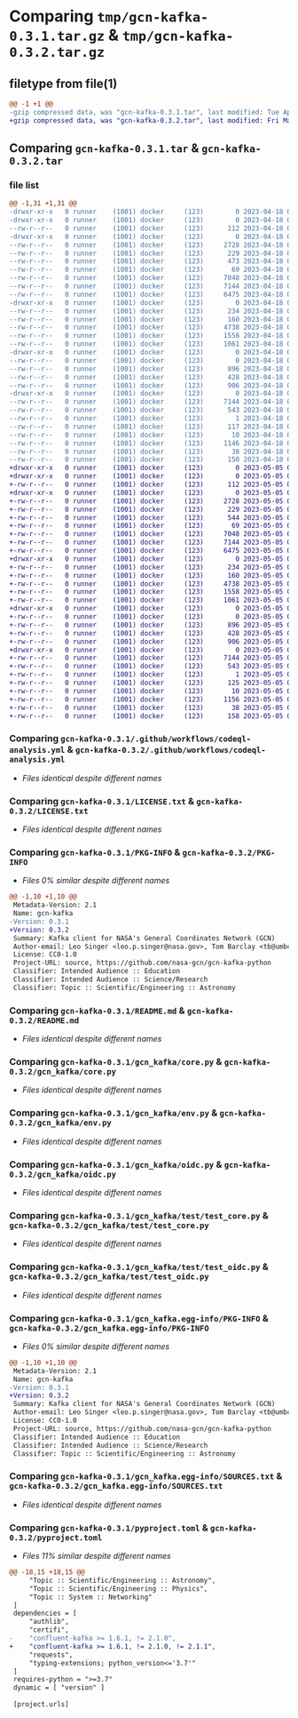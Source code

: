 # Comparing `tmp/gcn-kafka-0.3.1.tar.gz` & `tmp/gcn-kafka-0.3.2.tar.gz`

## filetype from file(1)

```diff
@@ -1 +1 @@
-gzip compressed data, was "gcn-kafka-0.3.1.tar", last modified: Tue Apr 18 00:53:21 2023, max compression
+gzip compressed data, was "gcn-kafka-0.3.2.tar", last modified: Fri May  5 01:38:21 2023, max compression
```

## Comparing `gcn-kafka-0.3.1.tar` & `gcn-kafka-0.3.2.tar`

### file list

```diff
@@ -1,31 +1,31 @@
-drwxr-xr-x   0 runner    (1001) docker     (123)        0 2023-04-18 00:53:21.387466 gcn-kafka-0.3.1/
-drwxr-xr-x   0 runner    (1001) docker     (123)        0 2023-04-18 00:53:21.387466 gcn-kafka-0.3.1/.github/
--rw-r--r--   0 runner    (1001) docker     (123)      112 2023-04-18 00:53:04.000000 gcn-kafka-0.3.1/.github/dependabot.yml
-drwxr-xr-x   0 runner    (1001) docker     (123)        0 2023-04-18 00:53:21.387466 gcn-kafka-0.3.1/.github/workflows/
--rw-r--r--   0 runner    (1001) docker     (123)     2728 2023-04-18 00:53:04.000000 gcn-kafka-0.3.1/.github/workflows/codeql-analysis.yml
--rw-r--r--   0 runner    (1001) docker     (123)      229 2023-04-18 00:53:04.000000 gcn-kafka-0.3.1/.github/workflows/publish.yml
--rw-r--r--   0 runner    (1001) docker     (123)      473 2023-04-18 00:53:04.000000 gcn-kafka-0.3.1/.github/workflows/tox.yml
--rw-r--r--   0 runner    (1001) docker     (123)       69 2023-04-18 00:53:04.000000 gcn-kafka-0.3.1/.gitignore
--rw-r--r--   0 runner    (1001) docker     (123)     7048 2023-04-18 00:53:04.000000 gcn-kafka-0.3.1/LICENSE.txt
--rw-r--r--   0 runner    (1001) docker     (123)     7144 2023-04-18 00:53:21.387466 gcn-kafka-0.3.1/PKG-INFO
--rw-r--r--   0 runner    (1001) docker     (123)     6475 2023-04-18 00:53:04.000000 gcn-kafka-0.3.1/README.md
-drwxr-xr-x   0 runner    (1001) docker     (123)        0 2023-04-18 00:53:21.387466 gcn-kafka-0.3.1/gcn_kafka/
--rw-r--r--   0 runner    (1001) docker     (123)      234 2023-04-18 00:53:04.000000 gcn-kafka-0.3.1/gcn_kafka/__init__.py
--rw-r--r--   0 runner    (1001) docker     (123)      160 2023-04-18 00:53:21.000000 gcn-kafka-0.3.1/gcn_kafka/_version.py
--rw-r--r--   0 runner    (1001) docker     (123)     4738 2023-04-18 00:53:04.000000 gcn-kafka-0.3.1/gcn_kafka/core.py
--rw-r--r--   0 runner    (1001) docker     (123)     1558 2023-04-18 00:53:04.000000 gcn-kafka-0.3.1/gcn_kafka/env.py
--rw-r--r--   0 runner    (1001) docker     (123)     1061 2023-04-18 00:53:04.000000 gcn-kafka-0.3.1/gcn_kafka/oidc.py
-drwxr-xr-x   0 runner    (1001) docker     (123)        0 2023-04-18 00:53:21.387466 gcn-kafka-0.3.1/gcn_kafka/test/
--rw-r--r--   0 runner    (1001) docker     (123)        0 2023-04-18 00:53:04.000000 gcn-kafka-0.3.1/gcn_kafka/test/__init__.py
--rw-r--r--   0 runner    (1001) docker     (123)      896 2023-04-18 00:53:04.000000 gcn-kafka-0.3.1/gcn_kafka/test/test_core.py
--rw-r--r--   0 runner    (1001) docker     (123)      428 2023-04-18 00:53:04.000000 gcn-kafka-0.3.1/gcn_kafka/test/test_env.py
--rw-r--r--   0 runner    (1001) docker     (123)      906 2023-04-18 00:53:04.000000 gcn-kafka-0.3.1/gcn_kafka/test/test_oidc.py
-drwxr-xr-x   0 runner    (1001) docker     (123)        0 2023-04-18 00:53:21.387466 gcn-kafka-0.3.1/gcn_kafka.egg-info/
--rw-r--r--   0 runner    (1001) docker     (123)     7144 2023-04-18 00:53:21.000000 gcn-kafka-0.3.1/gcn_kafka.egg-info/PKG-INFO
--rw-r--r--   0 runner    (1001) docker     (123)      543 2023-04-18 00:53:21.000000 gcn-kafka-0.3.1/gcn_kafka.egg-info/SOURCES.txt
--rw-r--r--   0 runner    (1001) docker     (123)        1 2023-04-18 00:53:21.000000 gcn-kafka-0.3.1/gcn_kafka.egg-info/dependency_links.txt
--rw-r--r--   0 runner    (1001) docker     (123)      117 2023-04-18 00:53:21.000000 gcn-kafka-0.3.1/gcn_kafka.egg-info/requires.txt
--rw-r--r--   0 runner    (1001) docker     (123)       10 2023-04-18 00:53:21.000000 gcn-kafka-0.3.1/gcn_kafka.egg-info/top_level.txt
--rw-r--r--   0 runner    (1001) docker     (123)     1146 2023-04-18 00:53:04.000000 gcn-kafka-0.3.1/pyproject.toml
--rw-r--r--   0 runner    (1001) docker     (123)       38 2023-04-18 00:53:21.387466 gcn-kafka-0.3.1/setup.cfg
--rw-r--r--   0 runner    (1001) docker     (123)      150 2023-04-18 00:53:04.000000 gcn-kafka-0.3.1/tox.ini
+drwxr-xr-x   0 runner    (1001) docker     (123)        0 2023-05-05 01:38:21.404692 gcn-kafka-0.3.2/
+drwxr-xr-x   0 runner    (1001) docker     (123)        0 2023-05-05 01:38:21.404692 gcn-kafka-0.3.2/.github/
+-rw-r--r--   0 runner    (1001) docker     (123)      112 2023-05-05 01:37:59.000000 gcn-kafka-0.3.2/.github/dependabot.yml
+drwxr-xr-x   0 runner    (1001) docker     (123)        0 2023-05-05 01:38:21.404692 gcn-kafka-0.3.2/.github/workflows/
+-rw-r--r--   0 runner    (1001) docker     (123)     2728 2023-05-05 01:37:59.000000 gcn-kafka-0.3.2/.github/workflows/codeql-analysis.yml
+-rw-r--r--   0 runner    (1001) docker     (123)      229 2023-05-05 01:37:59.000000 gcn-kafka-0.3.2/.github/workflows/publish.yml
+-rw-r--r--   0 runner    (1001) docker     (123)      544 2023-05-05 01:37:59.000000 gcn-kafka-0.3.2/.github/workflows/tox.yml
+-rw-r--r--   0 runner    (1001) docker     (123)       69 2023-05-05 01:37:59.000000 gcn-kafka-0.3.2/.gitignore
+-rw-r--r--   0 runner    (1001) docker     (123)     7048 2023-05-05 01:37:59.000000 gcn-kafka-0.3.2/LICENSE.txt
+-rw-r--r--   0 runner    (1001) docker     (123)     7144 2023-05-05 01:38:21.404692 gcn-kafka-0.3.2/PKG-INFO
+-rw-r--r--   0 runner    (1001) docker     (123)     6475 2023-05-05 01:37:59.000000 gcn-kafka-0.3.2/README.md
+drwxr-xr-x   0 runner    (1001) docker     (123)        0 2023-05-05 01:38:21.404692 gcn-kafka-0.3.2/gcn_kafka/
+-rw-r--r--   0 runner    (1001) docker     (123)      234 2023-05-05 01:37:59.000000 gcn-kafka-0.3.2/gcn_kafka/__init__.py
+-rw-r--r--   0 runner    (1001) docker     (123)      160 2023-05-05 01:38:21.000000 gcn-kafka-0.3.2/gcn_kafka/_version.py
+-rw-r--r--   0 runner    (1001) docker     (123)     4738 2023-05-05 01:37:59.000000 gcn-kafka-0.3.2/gcn_kafka/core.py
+-rw-r--r--   0 runner    (1001) docker     (123)     1558 2023-05-05 01:37:59.000000 gcn-kafka-0.3.2/gcn_kafka/env.py
+-rw-r--r--   0 runner    (1001) docker     (123)     1061 2023-05-05 01:37:59.000000 gcn-kafka-0.3.2/gcn_kafka/oidc.py
+drwxr-xr-x   0 runner    (1001) docker     (123)        0 2023-05-05 01:38:21.404692 gcn-kafka-0.3.2/gcn_kafka/test/
+-rw-r--r--   0 runner    (1001) docker     (123)        0 2023-05-05 01:37:59.000000 gcn-kafka-0.3.2/gcn_kafka/test/__init__.py
+-rw-r--r--   0 runner    (1001) docker     (123)      896 2023-05-05 01:37:59.000000 gcn-kafka-0.3.2/gcn_kafka/test/test_core.py
+-rw-r--r--   0 runner    (1001) docker     (123)      428 2023-05-05 01:37:59.000000 gcn-kafka-0.3.2/gcn_kafka/test/test_env.py
+-rw-r--r--   0 runner    (1001) docker     (123)      906 2023-05-05 01:37:59.000000 gcn-kafka-0.3.2/gcn_kafka/test/test_oidc.py
+drwxr-xr-x   0 runner    (1001) docker     (123)        0 2023-05-05 01:38:21.404692 gcn-kafka-0.3.2/gcn_kafka.egg-info/
+-rw-r--r--   0 runner    (1001) docker     (123)     7144 2023-05-05 01:38:21.000000 gcn-kafka-0.3.2/gcn_kafka.egg-info/PKG-INFO
+-rw-r--r--   0 runner    (1001) docker     (123)      543 2023-05-05 01:38:21.000000 gcn-kafka-0.3.2/gcn_kafka.egg-info/SOURCES.txt
+-rw-r--r--   0 runner    (1001) docker     (123)        1 2023-05-05 01:38:21.000000 gcn-kafka-0.3.2/gcn_kafka.egg-info/dependency_links.txt
+-rw-r--r--   0 runner    (1001) docker     (123)      125 2023-05-05 01:38:21.000000 gcn-kafka-0.3.2/gcn_kafka.egg-info/requires.txt
+-rw-r--r--   0 runner    (1001) docker     (123)       10 2023-05-05 01:38:21.000000 gcn-kafka-0.3.2/gcn_kafka.egg-info/top_level.txt
+-rw-r--r--   0 runner    (1001) docker     (123)     1156 2023-05-05 01:37:59.000000 gcn-kafka-0.3.2/pyproject.toml
+-rw-r--r--   0 runner    (1001) docker     (123)       38 2023-05-05 01:38:21.404692 gcn-kafka-0.3.2/setup.cfg
+-rw-r--r--   0 runner    (1001) docker     (123)      158 2023-05-05 01:37:59.000000 gcn-kafka-0.3.2/tox.ini
```

### Comparing `gcn-kafka-0.3.1/.github/workflows/codeql-analysis.yml` & `gcn-kafka-0.3.2/.github/workflows/codeql-analysis.yml`

 * *Files identical despite different names*

### Comparing `gcn-kafka-0.3.1/LICENSE.txt` & `gcn-kafka-0.3.2/LICENSE.txt`

 * *Files identical despite different names*

### Comparing `gcn-kafka-0.3.1/PKG-INFO` & `gcn-kafka-0.3.2/PKG-INFO`

 * *Files 0% similar despite different names*

```diff
@@ -1,10 +1,10 @@
 Metadata-Version: 2.1
 Name: gcn-kafka
-Version: 0.3.1
+Version: 0.3.2
 Summary: Kafka client for NASA's General Coordinates Network (GCN)
 Author-email: Leo Singer <leo.p.singer@nasa.gov>, Tom Barclay <tb@umbc.edu>, Eric Burns <ericburns@lsu.edu>
 License: CC0-1.0
 Project-URL: source, https://github.com/nasa-gcn/gcn-kafka-python
 Classifier: Intended Audience :: Education
 Classifier: Intended Audience :: Science/Research
 Classifier: Topic :: Scientific/Engineering :: Astronomy
```

### Comparing `gcn-kafka-0.3.1/README.md` & `gcn-kafka-0.3.2/README.md`

 * *Files identical despite different names*

### Comparing `gcn-kafka-0.3.1/gcn_kafka/core.py` & `gcn-kafka-0.3.2/gcn_kafka/core.py`

 * *Files identical despite different names*

### Comparing `gcn-kafka-0.3.1/gcn_kafka/env.py` & `gcn-kafka-0.3.2/gcn_kafka/env.py`

 * *Files identical despite different names*

### Comparing `gcn-kafka-0.3.1/gcn_kafka/oidc.py` & `gcn-kafka-0.3.2/gcn_kafka/oidc.py`

 * *Files identical despite different names*

### Comparing `gcn-kafka-0.3.1/gcn_kafka/test/test_core.py` & `gcn-kafka-0.3.2/gcn_kafka/test/test_core.py`

 * *Files identical despite different names*

### Comparing `gcn-kafka-0.3.1/gcn_kafka/test/test_oidc.py` & `gcn-kafka-0.3.2/gcn_kafka/test/test_oidc.py`

 * *Files identical despite different names*

### Comparing `gcn-kafka-0.3.1/gcn_kafka.egg-info/PKG-INFO` & `gcn-kafka-0.3.2/gcn_kafka.egg-info/PKG-INFO`

 * *Files 0% similar despite different names*

```diff
@@ -1,10 +1,10 @@
 Metadata-Version: 2.1
 Name: gcn-kafka
-Version: 0.3.1
+Version: 0.3.2
 Summary: Kafka client for NASA's General Coordinates Network (GCN)
 Author-email: Leo Singer <leo.p.singer@nasa.gov>, Tom Barclay <tb@umbc.edu>, Eric Burns <ericburns@lsu.edu>
 License: CC0-1.0
 Project-URL: source, https://github.com/nasa-gcn/gcn-kafka-python
 Classifier: Intended Audience :: Education
 Classifier: Intended Audience :: Science/Research
 Classifier: Topic :: Scientific/Engineering :: Astronomy
```

### Comparing `gcn-kafka-0.3.1/gcn_kafka.egg-info/SOURCES.txt` & `gcn-kafka-0.3.2/gcn_kafka.egg-info/SOURCES.txt`

 * *Files identical despite different names*

### Comparing `gcn-kafka-0.3.1/pyproject.toml` & `gcn-kafka-0.3.2/pyproject.toml`

 * *Files 11% similar despite different names*

```diff
@@ -18,15 +18,15 @@
     "Topic :: Scientific/Engineering :: Astronomy",
     "Topic :: Scientific/Engineering :: Physics",
     "Topic :: System :: Networking"
 ]
 dependencies = [
     "authlib",
     "certifi",
-    "confluent-kafka >= 1.6.1, != 2.1.0",
+    "confluent-kafka >= 1.6.1, != 2.1.0, != 2.1.1",
     "requests",
     "typing-extensions; python_version<='3.7'"
 ]
 requires-python = ">=3.7"
 dynamic = [ "version" ]
 
 [project.urls]
```

